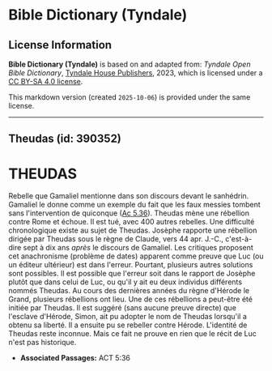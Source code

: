 # Bible Dictionary (Tyndale)

## License Information

**Bible Dictionary (Tyndale)** is based on and adapted from: _Tyndale Open Bible Dictionary_, [Tyndale House Publishers](https://tyndaleopenresources.com/), 2023, which is licensed under a [CC BY-SA 4.0 license](https://creativecommons.org/licenses/by-sa/4.0/legalcode.en).

This markdown version (created `2025-10-06`) is provided under the same license.



--------------------------------

## Theudas (id: 390352)

THEUDAS
=======

Rebelle que Gamaliel mentionne dans son discours devant le sanhédrin. Gamaliel le donne comme un exemple du fait que les faux messies tombent sans l'intervention de quiconque ([Ac 5\.36](https://ref.ly/Acts5:36)). Theudas mène une rébellion contre Rome et échoue. Il est tué, avec 400 autres rebelles. Une difficulté chronologique existe au sujet de Theudas. Josèphe rapporte une rébellion dirigée par Theudas sous le règne de Claude, vers 44 apr. J.\-C., c'est\-à\-dire sept à dix ans *après* le discours de Gamaliel. Les critiques proposent cet anachronisme (problème de dates) apparent comme preuve que Luc (ou un éditeur ultérieur) est dans l'erreur. Pourtant, plusieurs autres solutions sont possibles. Il est possible que l'erreur soit dans le rapport de Josèphe plutôt que dans celui de Luc, ou qu'il y ait eu deux individus différents nommés Theudas. Au cours des dernières années du règne d'Hérode le Grand, plusieurs rébellions ont lieu. Une de ces rébellions a peut\-être été initiée par Theudas. Il est suggéré (sans aucune preuve directe) que l'esclave d'Hérode, Simon, ait pu adopter le nom de Theudas lorsqu'il a obtenu sa liberté. Il a ensuite pu se rebeller contre Hérode. L'identité de Theudas reste inconnue. Mais ce fait ne prouve en rien que le récit de Luc n'est pas historique.

* **Associated Passages:** ACT 5:36

